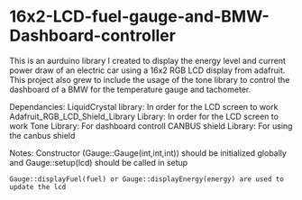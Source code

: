 # 16x2-LCD-fuel-gauge-and-BMW-Dashboard-controller
This is an aurduino library I created to display the energy level and current power draw of an electric car using a 16x2 RGB LCD display from adafruit. This project also grew to include the usage of the tone library to control the dashboard of a BMW for the temperature gauge and tachometer. 

Dependancies:
	LiquidCrystal 				library: In order for the LCD screen to work
	Adafruit_RGB_LCD_Shield_Library 	Library: In order for the LCD screen to work
	Tone 					Library: For dashboard controll
	CANBUS shield				Library: For using the canbus shield
	
Notes:
	Constructor (Gauge::Gauge(int,int,int)) should be initialized globally and Gauge::setup(lcd) should be called in setup
	
	Gauge::displayFuel(fuel) or Gauge::displayEnergy(energy) are used to update the lcd
